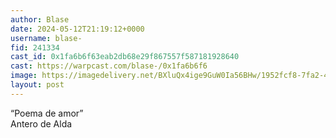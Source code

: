 ```yaml
---
author: Blase
date: 2024-05-12T21:19:12+0000
username: blase-
fid: 241334
cast_id: 0x1fa6b6f63eab2db68e29f867557f587181928640
cast: https://warpcast.com/blase-/0x1fa6b6f6
image: https://imagedelivery.net/BXluQx4ige9GuW0Ia56BHw/1952fcf8-7fa2-4da5-4bd3-f57113756100/original
layout: post
---
```

“Poema de amor”  
Antero de Alda  

<img src='https://imagedelivery.net/BXluQx4ige9GuW0Ia56BHw/1952fcf8-7fa2-4da5-4bd3-f57113756100/original' alt='' referrerpolicy='no-referrer'/>